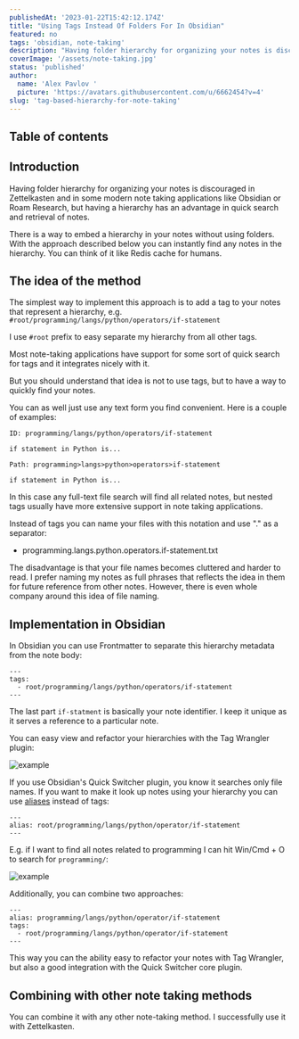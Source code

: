 ```yaml
---
publishedAt: '2023-01-22T15:42:12.174Z'
title: "Using Tags Instead Of Folders For In Obsidian"
featured: no
tags: 'obsidian, note-taking'
description: "Having folder hierarchy for organizing your notes is discouraged in Zettelkasten and in some modern note taking applications like Obsidian or Roam Research, but having a hierarchy has an advantage in quick search and retrieval of notes."
coverImage: '/assets/note-taking.jpg'
status: 'published'
author:
  name: 'Alex Pavlov '
  picture: 'https://avatars.githubusercontent.com/u/6662454?v=4'
slug: 'tag-based-hierarchy-for-note-taking'
---
```


## Table of contents

## Introduction

Having folder hierarchy for organizing your notes is discouraged in Zettelkasten and in some modern note taking applications like Obsidian or Roam Research, but having a hierarchy has an advantage in quick search and retrieval of notes.

There is a way to embed a hierarchy in your notes without using folders. With the approach described below you can instantly find any notes in the hierarchy. You can think of it like Redis cache for humans.

## The idea of the method

The simplest way to implement this approach is to add a tag to your notes that represent a hierarchy, e.g. `#root/programming/langs/python/operators/if-statement`

I use `#root` prefix to easy separate my hierarchy from all other tags.

Most note-taking applications have support for some sort of quick search for tags and it integrates nicely with it.

But you should understand that idea is not to use tags, but to have a way to quickly find your notes.

You can as well just use any text form you find convenient. Here is a couple of examples:

```
ID: programming/langs/python/operators/if-statement

if statement in Python is...
```

```
Path: programming>langs>python>operators>if-statement

if statement in Python is...
```

In this case any full-text file search will find all related notes, but nested tags usually have more extensive support in note taking applications.

Instead of tags you can name your files with this notation and use "." as a separator:

- programming.langs.python.operators.if-statement.txt

The disadvantage is that your file names becomes cluttered and harder to read. I prefer naming my notes as full phrases that reflects the idea in them for future reference from other notes. However, there is even whole company around this idea of file naming.

## Implementation in Obsidian

In Obsidian you can use Frontmatter to separate this hierarchy metadata from the note body:

```
---
tags:
  - root/programming/langs/python/operators/if-statement
---
```

The last part `if-statment` is basically your note identifier. I keep it unique as it serves a reference to a particular note.

You can easy view and refactor your hierarchies with the Tag Wrangler plugin:

![example](/assets/20230123000407.png)

If you use Obsidian's Quick Switcher plugin, you know it searches only file names. If you want to make it look up notes using your hierarchy you can use [aliases](https://help.obsidian.md/Linking+notes+and+files/Aliases) instead of tags:

```
---
alias: root/programming/langs/python/operator/if-statement
---
```

E.g. if I want to find all notes related to programming I can hit Win/Cmd + O to search for `programming/`:

![example](/assets/20230123000713.png)

Additionally, you can combine two approaches:

```
---
alias: programming/langs/python/operator/if-statement
tags:
  - root/programming/langs/python/operator/if-statement
---
```

This way you can the ability easy to refactor your notes with Tag Wrangler, but also a good integration with the Quick Switcher core plugin.

## Combining with other note taking methods

You can combine it with any other note-taking method. I successfully use it with Zettelkasten.
